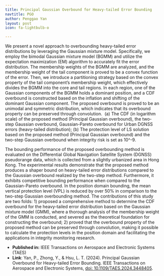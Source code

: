 ```yaml
---
title: Principal Gaussian Overbound for Heavy-tailed Error Bounding
navtitle: PGO
author: Penggao Yan
layout: post
icon: fa-lightbulb-o

---
```

We present a novel approach to overbounding heavy-tailed error distributions by leveraging the Gaussian mixture model. Specifically, we employ the bimodal Gaussian mixture model (BGMM) and utilize the expectation maximization (EM) algorithm to accurately fit the error distribution. The membership weights of the BGMM are analyzed, and the membership weight of the tail component is proved to be a convex function of the error. Then, we introduce a partitioning strategy based on the convex property of the tail component’s membership weight, which effectively divides the BGMM into the core and tail regions. In each region, one of the Gaussian components of the BGMM holds a dominant position, and a CDF overbound is constructed based on the inflation and shifting of the dominant Gaussian component. The proposed overbound is proved to be an unimodal and symmetric distribution, which indicates that its overbound property can be preserved through convolution.
<span class="image fit"><img src="{{ 'assets/images/PGO-show.jpg' | relative_url }}" alt="" /></span>
(a) The CDF (in logarithm scale) of the proposed method (Principal Gaussian overbound), the two-step Gaussian overbound, Gaussian-Pareto overbound for Urban DGNSS errors (heavy-tailed distribution); (b) The protection level of LS solution based on the proposed method (Principal Gaussian overbound) and the two-step Gaussian overbound when integrity risk is set as 10^-9.

The bounding performance of the proposed overbounding method is evaluated on the Differential Global Navigation Satellite System (DGNSS) pseudorange data, which is collected from a slightly urbanized area in Hong Kong. The experimental results demonstrate that the proposed method produces a shaper bound on heavy-tailed error distributions compared to the Gaussian overbound realized by the two-step method. Furthermore, it exhibits competitive bounding performance when compared to the Gaussian-Pareto overbound. In the position domain bounding, the mean vertical protection level (VPL) is reduced by over 50% in comparison to the two-step Gaussian overbounding method. The contributions of this study are two folds: 1) proposed a comprehensive method to determine the CDF overbound for the heavy-tailed error distribution based on the Gaussian mixture model (GMM), where a thorough analysis of the membership weight of the GMM is conducted, and severed as the theoretical foundation for constructing the overbound; 2) proved that the overbound property of the proposed method can be preserved through convolution, making it possible to calculate the protection levels in the position domain and facilitating the applications in integrity monitoring research.<br />

- **Published in:** IEEE Transactions on Aerospace and Electronic Systems (TAES)
- **Link**: Yan, P., Zhong, Y., & Hsu, L. T. (2024). Principal Gaussian Overbound for Heavy-tailed Error Bounding. IEEE Transactions on Aerospace and Electronic Systems, [doi: 10.1109/TAES.2024.3448405](https://ieeexplore.ieee.org/abstract/document/10645707).

